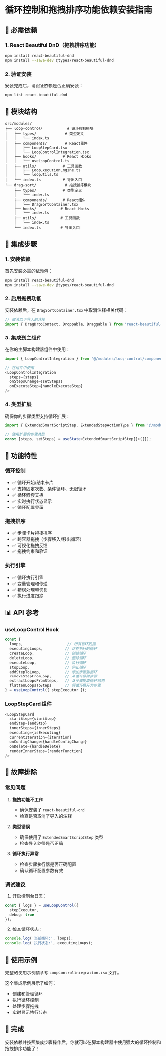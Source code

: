 # 循环控制和拖拽排序功能依赖安装指南

## 🚀 必需依赖

### 1. React Beautiful DnD（拖拽排序功能）

```bash
npm install react-beautiful-dnd
npm install --save-dev @types/react-beautiful-dnd
```

### 2. 验证安装

安装完成后，请验证依赖是否正确安装：

```bash
npm list react-beautiful-dnd
```

## 📁 模块结构

```
src/modules/
├── loop-control/           # 循环控制模块
│   ├── types/             # 类型定义
│   │   └── index.ts
│   ├── components/        # React组件
│   │   ├── LoopStepCard.tsx
│   │   └── LoopControlIntegration.tsx
│   ├── hooks/            # React Hooks
│   │   └── useLoopControl.ts
│   ├── utils/            # 工具函数
│   │   ├── LoopExecutionEngine.ts
│   │   └── loopUtils.ts
│   └── index.ts          # 导出入口
└── drag-sort/             # 拖拽排序模块
    ├── types/            # 类型定义
    │   └── index.ts
    ├── components/       # React组件
    │   └── DragSortContainer.tsx
    ├── hooks/           # React Hooks
    │   └── index.ts
    ├── utils/           # 工具函数
    │   └── index.ts
    └── index.ts         # 导出入口
```

## 🔧 集成步骤

### 1. 安装依赖

首先安装必需的依赖包：

```bash
npm install react-beautiful-dnd
npm install --save-dev @types/react-beautiful-dnd
```

### 2. 启用拖拽功能

安装依赖后，在 `DragSortContainer.tsx` 中取消注释相关代码：

```typescript
// 取消以下导入的注释
import { DragDropContext, Droppable, Draggable } from 'react-beautiful-dnd';
```

### 3. 集成到主组件

在你的主脚本构建器组件中使用：

```typescript
import { LoopControlIntegration } from '@/modules/loop-control/components/LoopControlIntegration';

// 在组件中使用
<LoopControlIntegration
  steps={steps}
  onStepsChange={setSteps}
  onExecuteStep={handleExecuteStep}
/>
```

### 4. 类型扩展

确保你的步骤类型支持循环扩展：

```typescript
import { ExtendedSmartScriptStep, ExtendedStepActionType } from '@/modules/loop-control/types';

// 使用扩展的步骤类型
const [steps, setSteps] = useState<ExtendedSmartScriptStep[]>([]);
```

## 🎯 功能特性

### 循环控制
- ✅ 循环开始/结束卡片
- ✅ 支持固定次数、条件循环、无限循环
- ✅ 循环嵌套支持
- ✅ 实时执行状态显示
- ✅ 循环配置界面

### 拖拽排序
- ✅ 步骤卡片拖拽排序
- ✅ 跨容器拖拽（步骤移入/移出循环）
- ✅ 可视化拖拽反馈
- ✅ 拖拽约束和验证

### 执行引擎
- ✅ 循环执行引擎
- ✅ 变量管理和传递
- ✅ 错误处理和恢复
- ✅ 执行进度跟踪

## 📊 API 参考

### useLoopControl Hook

```typescript
const {
  loops,                    // 所有循环数据
  executingLoops,          // 正在执行的循环
  createLoop,              // 创建循环
  deleteLoop,              // 删除循环
  executeLoop,             // 执行循环
  stopLoop,                // 停止循环
  addStepToLoop,           // 添加步骤到循环
  removeStepFromLoop,      // 从循环移除步骤
  extractLoopsFromSteps,   // 从步骤提取循环结构
  flattenLoopsToSteps      // 将循环展开为步骤
} = useLoopControl({ stepExecutor });
```

### LoopStepCard 组件

```typescript
<LoopStepCard
  startStep={startStep}
  endStep={endStep}
  innerSteps={innerSteps}
  executing={isExecuting}
  currentIteration={iteration}
  onConfigChange={handleConfigChange}
  onDelete={handleDelete}
  renderInnerSteps={renderFunction}
/>
```

## 🔧 故障排除

### 常见问题

1. **拖拽功能不工作**
   - 确保安装了 `react-beautiful-dnd`
   - 检查是否取消了导入的注释

2. **类型错误**
   - 确保使用了 `ExtendedSmartScriptStep` 类型
   - 检查导入路径是否正确

3. **循环执行异常**
   - 检查步骤执行器是否正确配置
   - 确认循环配置参数有效

### 调试建议

1. 开启控制台日志：
```typescript
const { logs } = useLoopControl({ 
  stepExecutor, 
  debug: true 
});
```

2. 检查循环状态：
```typescript
console.log('当前循环:', loops);
console.log('执行状态:', executingLoops);
```

## 📝 使用示例

完整的使用示例请参考 `LoopControlIntegration.tsx` 文件。

这个集成示例展示了如何：
- 创建和管理循环
- 执行循环控制
- 处理步骤拖拽
- 实时显示执行状态

## 🎉 完成

安装依赖并按照集成步骤操作后，你就可以在脚本构建器中使用强大的循环控制和拖拽排序功能了！